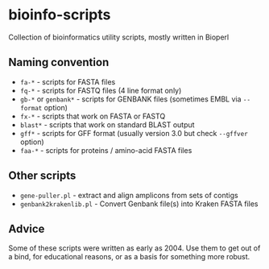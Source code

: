# bioinfo-scripts
Collection of bioinformatics utility scripts, mostly written in Bioperl

## Naming convention
* `fa-*` - scripts for FASTA files
* `fq-*` - scripts for FASTQ files (4 line format only)
* `gb-*` or `genbank*` - scripts for GENBANK files (sometimes EMBL via `--format` option)
* `fx-*` - scripts that work on FASTA or FASTQ
* `blast*` - scripts that work on standard BLAST output
* `gff*` - scripts for GFF format (usually version 3.0 but check `--gffver` option)
* `faa-*` - scripts for proteins / amino-acid FASTA files

## Other scripts
* `gene-puller.pl` - extract and align amplicons from sets of contigs
* `genbank2krakenlib.pl` - Convert Genbank file(s) into Kraken FASTA files

## Advice
Some of these scripts were written as early as 2004. Use them to get out of
a bind, for educational reasons, or as a basis for something more robust.
